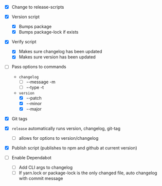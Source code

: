 - [x] Change to release-scripts
- [x] Version script
  - [x] Bumps package
  - [x] Bumps package-lock if exists
- [x] Verify script
  - [x] Makes sure changelog has been updated
  - [x] Makes sure version has been updated
- [ ] Pass options to commands
  - `changelog`
    - [ ] --message -m
    - [ ] --type -t
  - `version`
    - [x] --patch
    - [x] --minor
    - [x] --major
- [x] Git tags
- [x] `release` automatically runs version, changelog, git-tag
  - [ ] allows for options to version/changelog
- [x] Publish script (publishes to npm and github at current version)

- [ ] Enable Dependabot
  - [ ] Add CLI args to changelog
  - [ ] If yarn.lock or package-lock is the only changed file, auto changelog
        with commit message
